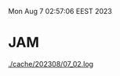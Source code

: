 Mon Aug  7 02:57:06 EEST 2023
# JAM
<a href='./cache/202308/07_02.log'>./cache/202308/07_02.log</a>
